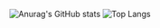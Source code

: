 ![Anurag's GitHub stats](https://github-readme-stats.vercel.app/api?username=owyn&show_icons=true&theme=transparent)
![Top Langs](https://github-readme-stats.vercel.app/api/top-langs/?username=owyn&layout=compact&theme=transparent)

<!--
**Owyn/Owyn** is a ✨ _special_ ✨ repository because its `README.md` (this file) appears on your GitHub profile.

Here are some ideas to get you started:

- 🔭 I’m currently working on ...
- 🌱 I’m currently learning ...
- 👯 I’m looking to collaborate on ...
- 🤔 I’m looking for help with ...
- 💬 Ask me about ...
- 📫 How to reach me: ...
- 😄 Pronouns: ...
- ⚡ Fun fact: ...
-->
